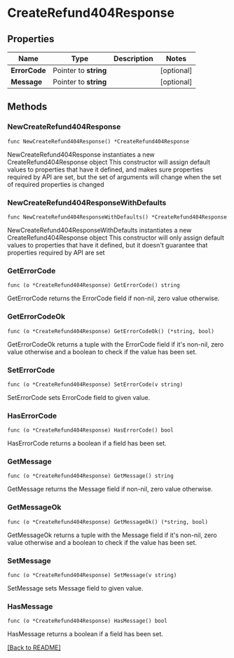 # CreateRefund404Response

## Properties

| Name | Type | Description | Notes |
| ------------ | ------------- | ------------- | ------------- |
| **ErrorCode** | Pointer to **string** |  | [optional]  |
| **Message** | Pointer to **string** |  | [optional]  |

## Methods

### NewCreateRefund404Response

`func NewCreateRefund404Response() *CreateRefund404Response`

NewCreateRefund404Response instantiates a new CreateRefund404Response object
This constructor will assign default values to properties that have it defined,
and makes sure properties required by API are set, but the set of arguments
will change when the set of required properties is changed

### NewCreateRefund404ResponseWithDefaults

`func NewCreateRefund404ResponseWithDefaults() *CreateRefund404Response`

NewCreateRefund404ResponseWithDefaults instantiates a new CreateRefund404Response object
This constructor will only assign default values to properties that have it defined,
but it doesn't guarantee that properties required by API are set

### GetErrorCode

`func (o *CreateRefund404Response) GetErrorCode() string`

GetErrorCode returns the ErrorCode field if non-nil, zero value otherwise.

### GetErrorCodeOk

`func (o *CreateRefund404Response) GetErrorCodeOk() (*string, bool)`

GetErrorCodeOk returns a tuple with the ErrorCode field if it's non-nil, zero value otherwise
and a boolean to check if the value has been set.

### SetErrorCode

`func (o *CreateRefund404Response) SetErrorCode(v string)`

SetErrorCode sets ErrorCode field to given value.

### HasErrorCode

`func (o *CreateRefund404Response) HasErrorCode() bool`

HasErrorCode returns a boolean if a field has been set.

### GetMessage

`func (o *CreateRefund404Response) GetMessage() string`

GetMessage returns the Message field if non-nil, zero value otherwise.

### GetMessageOk

`func (o *CreateRefund404Response) GetMessageOk() (*string, bool)`

GetMessageOk returns a tuple with the Message field if it's non-nil, zero value otherwise
and a boolean to check if the value has been set.

### SetMessage

`func (o *CreateRefund404Response) SetMessage(v string)`

SetMessage sets Message field to given value.

### HasMessage

`func (o *CreateRefund404Response) HasMessage() bool`

HasMessage returns a boolean if a field has been set.


[[Back to README]](../../README.md)


